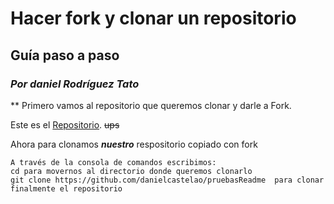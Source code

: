 # Hacer fork y clonar  un repositorio
## Guía paso a paso
### _Por daniel Rodríguez Tato_

** Primero vamos al repositorio que queremos clonar y darle a Fork.

Este es el  [Repositorio](https://github.com/danielcastelao/pruebasReadme).
~~ups~~

Ahora para clonamos ***nuestro*** respositorio copiado con fork
```
A través de la consola de comandos escribimos:
cd para movernos al directorio donde queremos clonarlo
git clone https://github.com/danielcastelao/pruebasReadme  para clonar finalmente el repositorio
